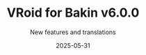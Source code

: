 ---
title: VRoid for Bakin v6.0.0
subtitle: New features and translations
date: 2025-05-31
time: 12:37
content: Blender Add-on "VRoid for Bakin" v6.0.0! - Optional blushing Blend Shapes (up to 4) - Japanese / Chinese translations [Download](https://t.co/sJKTdkHEiI) [Image](https://t.co/QSlRYfqb4S)
---